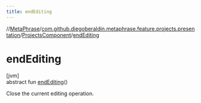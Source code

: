 ```yaml
---
title: endEditing
---
```

//[MetaPhrase](../../../index.html)/[com.github.diegoberaldin.metaphrase.feature.projects.presentation](../index.html)/[ProjectsComponent](index.html)/[endEditing](end-editing.html)



# endEditing



[jvm]\
abstract fun [endEditing](end-editing.html)()



Close the current editing operation.




